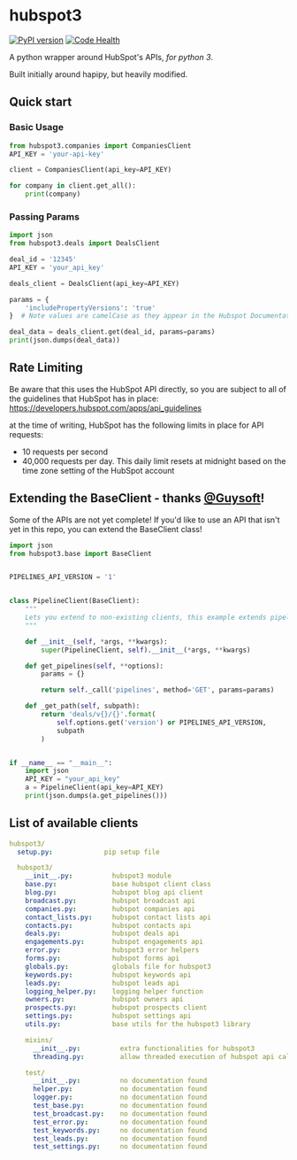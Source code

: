 # hubspot3

[![PyPI version](https://badge.fury.io/py/hubspot3.svg)](https://badge.fury.io/py/hubspot3)
[![Code Health](https://landscape.io/github/jpetrucciani/hubspot3/master/landscape.svg?style=flat)](https://landscape.io/github/jpetrucciani/hubspot3/master)


A python wrapper around HubSpot\'s APIs, _for python 3_.

Built initially around hapipy, but heavily modified.

## Quick start

### Basic Usage

```python
from hubspot3.companies import CompaniesClient
API_KEY = 'your-api-key'

client = CompaniesClient(api_key=API_KEY)

for company in client.get_all():
    print(company)
```

### Passing Params

```python
import json
from hubspot3.deals import DealsClient

deal_id = '12345'
API_KEY = 'your_api_key'

deals_client = DealsClient(api_key=API_KEY)

params = {
    'includePropertyVersions': 'true'
}  # Note values are camelCase as they appear in the Hubspot Documentation!

deal_data = deals_client.get(deal_id, params=params)
print(json.dumps(deal_data))
```

## Rate Limiting

Be aware that this uses the HubSpot API directly, so you are subject to all of the guidelines that HubSpot has in place:
https://developers.hubspot.com/apps/api_guidelines

at the time of writing, HubSpot has the following limits in place for API requests:
- 10 requests per second
- 40,000 requests per day. This daily limit resets at midnight based on the time zone setting of the HubSpot account


## Extending the BaseClient - thanks [@Guysoft](https://github.com/guysoft)!

Some of the APIs are not yet complete! If you\'d like to use an API that isn\'t yet in this repo, you can extend the BaseClient class! 

```python
import json
from hubspot3.base import BaseClient


PIPELINES_API_VERSION = '1'


class PipelineClient(BaseClient):
    """
    Lets you extend to non-existing clients, this example extends pipelines
    """

    def __init__(self, *args, **kwargs):
        super(PipelineClient, self).__init__(*args, **kwargs)

    def get_pipelines(self, **options):
        params = {}

        return self._call('pipelines', method='GET', params=params)

    def _get_path(self, subpath):
        return 'deals/v{}/{}'.format(
            self.options.get('version') or PIPELINES_API_VERSION,
            subpath
        )


if __name__ == "__main__":
    import json
    API_KEY = "your_api_key"
    a = PipelineClient(api_key=API_KEY)
    print(json.dumps(a.get_pipelines()))
```


## List of available clients

```yaml
hubspot3/
  setup.py:             pip setup file

  hubspot3/
    __init__.py:          hubspot3 module
    base.py:              base hubspot client class
    blog.py:              hubspot blog api client
    broadcast.py:         hubspot broadcast api
    companies.py:         hubspot companies api
    contact_lists.py:     hubspot contact lists api
    contacts.py:          hubspot contacts api
    deals.py:             hubspot deals api
    engagements.py:       hubspot engagements api
    error.py:             hubspot3 error helpers
    forms.py:             hubspot forms api
    globals.py:           globals file for hubspot3
    keywords.py:          hubspot keywords api
    leads.py:             hubspot leads api
    logging_helper.py:    logging helper function
    owners.py:            hubspot owners api
    prospects.py:         hubspot prospects client
    settings.py:          hubspot settings api
    utils.py:             base utils for the hubspot3 library

    mixins/
      __init__.py:          extra functionalities for hubspot3
      threading.py:         allow threaded execution of hubspot api calls

    test/
      __init__.py:          no documentation found
      helper.py:            no documentation found
      logger.py:            no documentation found
      test_base.py:         no documentation found
      test_broadcast.py:    no documentation found
      test_error.py:        no documentation found
      test_keywords.py:     no documentation found
      test_leads.py:        no documentation found
      test_settings.py:     no documentation found
```
